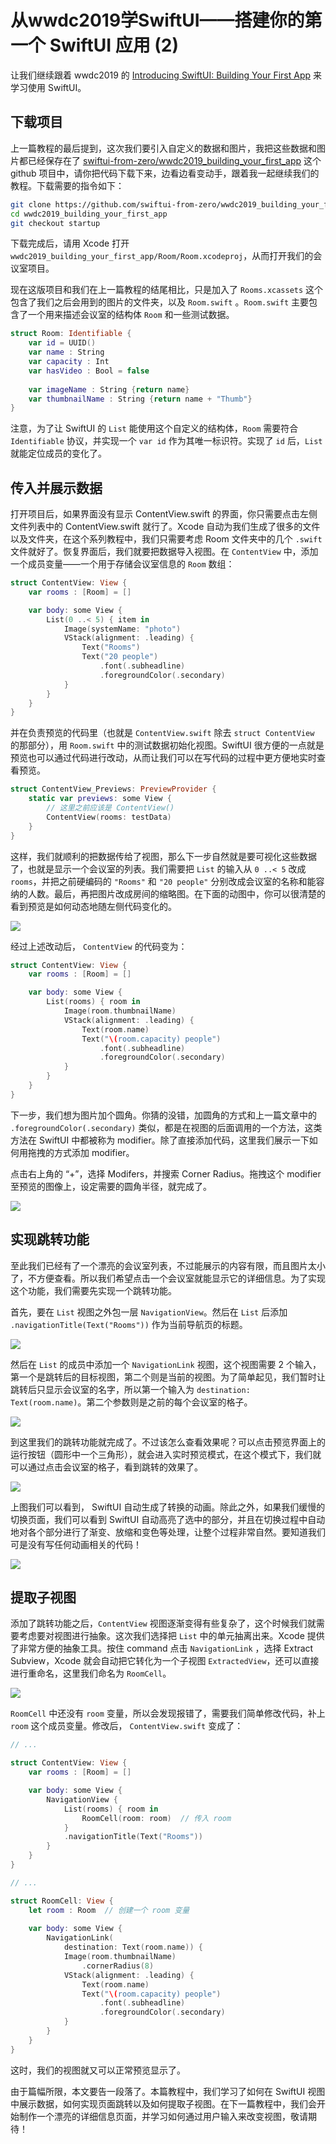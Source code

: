 # 从wwdc2019学SwiftUI——搭建你的第一个 SwiftUI 应用 (2)

让我们继续跟着 wwdc2019 的 [Introducing SwiftUI: Building Your First App](https://developer.apple.com/videos/play/wwdc2019/204/) 来学习使用 SwiftUI。

## 下载项目

上一篇教程的最后提到，这次我们要引入自定义的数据和图片，我把这些数据和图片都已经保存在了 [swiftui-from-zero/wwdc2019_building_your_first_app](https://github.com/swiftui-from-zero/wwdc2019_building_your_first_app) 这个 github 项目中，请你把代码下载下来，边看边看变动手，跟着我一起继续我们的教程。下载需要的指令如下：

```bash
git clone https://github.com/swiftui-from-zero/wwdc2019_building_your_first_app.git
cd wwdc2019_building_your_first_app
git checkout startup
```

下载完成后，请用 Xcode 打开 `wwdc2019_building_your_first_app/Room/Room.xcodeproj`，从而打开我们的会议室项目。

现在这版项目和我们在上一篇教程的结尾相比，只是加入了 `Rooms.xcassets` 这个包含了我们之后会用到的图片的文件夹，以及 `Room.swift` 。`Room.swift` 主要包含了一个用来描述会议室的结构体 `Room` 和一些测试数据。

```swift
struct Room: Identifiable {
    var id = UUID()
    var name : String
    var capacity : Int
    var hasVideo : Bool = false
    
    var imageName : String {return name}
    var thumbnailName : String {return name + "Thumb"}
}
```

注意，为了让 SwiftUI 的 `List` 能使用这个自定义的结构体，`Room` 需要符合 `Identifiable` 协议，并实现一个 `var id` 作为其唯一标识符。实现了 `id` 后，`List` 就能定位成员的变化了。

## 传入并展示数据

打开项目后，如果界面没有显示 ContentView.swift 的界面，你只需要点击左侧文件列表中的 ContentView.swift 就行了。Xcode 自动为我们生成了很多的文件以及文件夹，在这个系列教程中，我们只需要考虑 Room 文件夹中的几个 `.swift` 文件就好了。恢复界面后，我们就要把数据导入视图。在 `ContentView` 中，添加一个成员变量——一个用于存储会议室信息的 `Room` 数组：

```swift
struct ContentView: View {
    var rooms : [Room] = []

    var body: some View {
        List(0 ..< 5) { item in
            Image(systemName: "photo")
            VStack(alignment: .leading) {
                Text("Rooms")
                Text("20 people")
                    .font(.subheadline)
                    .foregroundColor(.secondary)
            }
        }
    }
}
```

并在负责预览的代码里（也就是 `ContentView.swift` 除去 `struct ContentView` 的那部分），用 `Room.swift` 中的测试数据初始化视图。SwiftUI 很方便的一点就是预览也可以通过代码进行改动，从而让我们可以在写代码的过程中更方便地实时查看预览。

```swift
struct ContentView_Previews: PreviewProvider {
    static var previews: some View {
        // 这里之前应该是 ContentView()
        ContentView(rooms: testData)
    }
}
```

这样，我们就顺利的把数据传给了视图，那么下一步自然就是要可视化这些数据了，也就是显示一个会议室的列表。我们需要把 `List` 的输入从 `0 ..< 5` 改成 `rooms`，并把之前硬编码的 `"Rooms"` 和 `"20 people"`  分别改成会议室的名称和能容纳的人数。最后，再把图片改成房间的缩略图。在下面的动图中，你可以很清楚的看到预览是如何动态地随左侧代码变化的。

<img src="img/1_gif1.gif"/>

经过上述改动后， `ContentView` 的代码变为：

```swift
struct ContentView: View {
    var rooms : [Room] = []

    var body: some View {
        List(rooms) { room in
            Image(room.thumbnailName)
            VStack(alignment: .leading) {
                Text(room.name)
                Text("\(room.capacity) people")
                    .font(.subheadline)
                    .foregroundColor(.secondary)
            }
        }
    }
}
```

下一步，我们想为图片加个圆角。你猜的没错，加圆角的方式和上一篇文章中的 `.foregroundColor(.secondary)` 类似，都是在视图的后面调用的一个方法，这类方法在 SwiftUI 中都被称为 modifier。除了直接添加代码，这里我们展示一下如何用拖拽的方式添加 modifier。

点击右上角的 “+”，选择 Modifers，并搜索 Corner Radius。拖拽这个 modifier 至预览的图像上，设定需要的圆角半径，就完成了。

<img src="img/1_gif2.gif"/>

## 实现跳转功能

至此我们已经有了一个漂亮的会议室列表，不过能展示的内容有限，而且图片太小了，不方便查看。所以我们希望点击一个会议室就能显示它的详细信息。为了实现这个功能，我们需要先实现一个跳转功能。

首先，要在 `List` 视图之外包一层 `NavigationView`。然后在 `List` 后添加 `.navigationTitle(Text("Rooms"))` 作为当前导航页的标题。

<img src="img/1_fig1.png"/>

然后在 `List` 的成员中添加一个 `NavigationLink` 视图，这个视图需要 2 个输入，第一个是跳转后的目标视图，第二个则是当前的视图。为了简单起见，我们暂时让跳转后只显示会议室的名字，所以第一个输入为 `destination: Text(room.name)`。第二个参数则是之前的每个会议室的格子。

<img src="img/1_fig2.png"/>

到这里我们的跳转功能就完成了。不过该怎么查看效果呢？可以点击预览界面上的运行按钮（圆形中一个三角形），就会进入实时预览模式，在这个模式下，我们就可以通过点击会议室的格子，看到跳转的效果了。

<img src="img/1_gif3.gif"/>

上图我们可以看到， SwiftUI 自动生成了转换的动画。除此之外，如果我们缓慢的切换页面，我们可以看到 SwiftUI 自动高亮了选中的部分，并且在切换过程中自动地对各个部分进行了渐变、放缩和变色等处理，让整个过程非常自然。要知道我们可是没有写任何动画相关的代码！

<img src="img/1_gif4.gif"/>

## 提取子视图

添加了跳转功能之后，`ContentView` 视图逐渐变得有些复杂了，这个时候我们就需要考虑要对视图进行抽象。这次我们选择把 `List` 中的单元抽离出来。Xcode 提供了非常方便的抽象工具。按住 command 点击 `NavigationLink` ，选择 Extract Subview，Xcode 就会自动把它转化为一个子视图 `ExtractedView`，还可以直接进行重命名，这里我们命名为 `RoomCell`。

<img src="img/1_gif5.gif"/>

`RoomCell` 中还没有 `room` 变量，所以会发现报错了，需要我们简单修改代码，补上 `room` 这个成员变量。修改后， `ContentView.swift` 变成了：

```swift
// ...

struct ContentView: View {
    var rooms : [Room] = []

    var body: some View {
        NavigationView {
            List(rooms) { room in
                RoomCell(room: room)  // 传入 room
            }
            .navigationTitle(Text("Rooms"))
        }
    }
}

// ...

struct RoomCell: View {
    let room : Room  // 创建一个 room 变量
    
    var body: some View {
        NavigationLink(
            destination: Text(room.name)) {
            Image(room.thumbnailName)
                .cornerRadius(8)
            VStack(alignment: .leading) {
                Text(room.name)
                Text("\(room.capacity) people")
                    .font(.subheadline)
                    .foregroundColor(.secondary)
            }
        }
    }
}
```

这时，我们的视图就又可以正常预览显示了。

由于篇幅所限，本文要告一段落了。本篇教程中，我们学习了如何在 SwiftUI 视图中展示数据，如何实现页面跳转以及如何提取子视图。在下一篇教程中，我们会开始制作一个漂亮的详细信息页面，并学习如何通过用户输入来改变视图，敬请期待！
